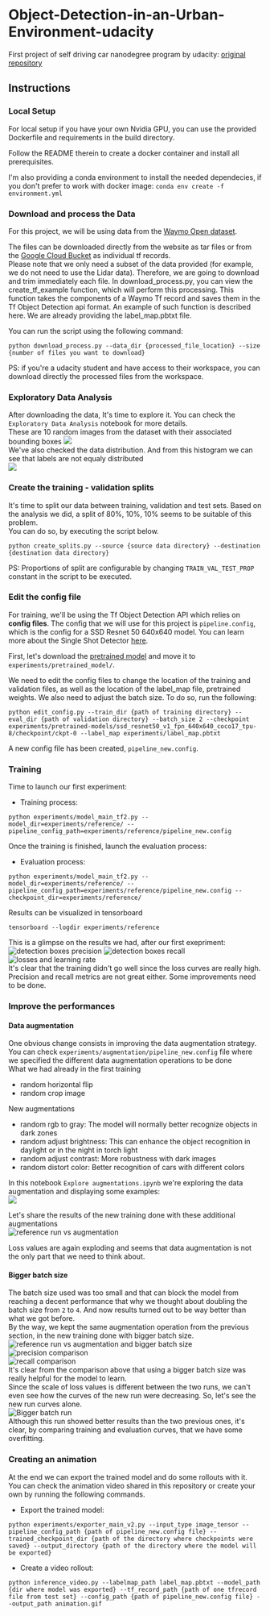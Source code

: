 # Object-Detection-in-an-Urban-Environment-udacity
First project of self driving car nanodegree program by udacity: [original repository](https://github.com/udacity/nd013-c1-vision-starter)

## Instructions

### Local Setup

For local setup if you have your own Nvidia GPU, you can use the provided Dockerfile and requirements in the build directory.

Follow the README therein to create a docker container and install all prerequisites.

I'm also providing a conda environment to install the needed dependecies, if you don't prefer to work with docker image: `conda env create -f environment.yml`

### Download and process the Data

For this project, we will be using data from the [Waymo Open dataset](https://waymo.com/open/).

The files can be downloaded directly from the website as tar files or from the [Google Cloud Bucket](https://console.cloud.google.com/storage/browser/waymo_open_dataset_v_1_2_0_individual_files/) as individual tf records. <br>
Please note that we only need a subset of the data provided (for example, we do not need to use the Lidar data). Therefore, we are going to download and trim immediately each file. In download_process.py, you can view the create_tf_example function, which will perform this processing. This function takes the components of a Waymo Tf record and saves them in the Tf Object Detection api format. An example of such function is described here. We are already providing the label_map.pbtxt file.

You can run the script using the following command:
```
python download_process.py --data_dir {processed_file_location} --size {number of files you want to download}
```
PS: if you're a udacity student and have access to their workspace, you can download directly the processed files from the workspace. 

### Exploratory Data Analysis

After downloading the data, It's time to explore it. You can check the `Exploratory Data Analysis` notebook for more details. <br>
These are 10 random images from the dataset with their associated bounding boxes ![](img/random_images.png) <br>
We've also checked the data distribution. And from this histogram we can see that labels are not equaly distributed <br> ![](img/data_distribution.png)

### Create the training - validation splits

It's time to split our data between training, validation and test sets. Based on the analysis we did, a split of 80%, 10%, 10% seems to be suitable of this problem. <br>
You can do so, by executing the script below. <br>
```
python create_splits.py --source {source data directory} --destination {destination data directory}
```
PS: Proportions of split are configurable by changing `TRAIN_VAL_TEST_PROP` constant in the script to be executed.

### Edit the config file

For training, we'll be using the Tf Object Detection API which relies on **config files**. The config that we will use for this project is `pipeline.config`, which is the config for a SSD Resnet 50 640x640 model. You can learn more about the Single Shot Detector [here](https://arxiv.org/pdf/1512.02325.pdf).

First, let's download the [pretrained model](http://download.tensorflow.org/models/object_detection/tf2/20200711/ssd_resnet50_v1_fpn_640x640_coco17_tpu-8.tar.gz) and move it to `experiments/pretrained_model/`.

We need to edit the config files to change the location of the training and validation files, as well as the location of the label_map file, pretrained weights. We also need to adjust the batch size. To do so, run the following:
```
python edit_config.py --train_dir {path of training directory} --eval_dir {path of validation directory} --batch_size 2 --checkpoint experiments/pretrained-models/ssd_resnet50_v1_fpn_640x640_coco17_tpu-8/checkpoint/ckpt-0 --label_map experiments/label_map.pbtxt
```
A new config file has been created, `pipeline_new.config`.

### Training

Time to launch our first experiment: <br>
* Training process:
```
python experiments/model_main_tf2.py --model_dir=experiments/reference/ --pipeline_config_path=experiments/reference/pipeline_new.config
```
Once the training is finished, launch the evaluation process:
* Evaluation process:
```
python experiments/model_main_tf2.py --model_dir=experiments/reference/ --pipeline_config_path=experiments/reference/pipeline_new.config --checkpoint_dir=experiments/reference/
```
Results can be visualized in tensorboard
```
tensorboard --logdir experiments/reference
```
This is a glimpse on the results we had, after our first exepriment: <br>
![detection boxes precision](img/detection_boxes_precision.png)
![detection boxes recall](img/detection_boxes_recall.png)
![losses and learning rate](img/loss_and_lr.png) <br>
It's clear that the training didn't go well since the loss curves are really high. Precision and recall metrics are not great either. Some improvements need to be done.

### Improve the performances
#### Data augmentation
One obvious change consists in improving the data augmentation strategy. You can check `experiments/augmentation/pipeline_new.config` file where we specified the different data augmentation operations to be done <br>
What we had already in the first training
- random horizontal flip
- random crop image <br>

New augmentations
- random rgb to gray: The model will normally better recognize objects in dark zones 
- random adjust brightness: This can enhance the object recognition in daylight or in the night in torch light
- random adjust contrast: More robustness with dark images
- random distort color: Better recognition of cars with different colors <br>

In this notebook `Explore augmentations.ipynb` we're exploring the data augmentation and displaying some examples: <br>
![](img/explore_augmentation.png)

Let's share the results of the new training done with these additional augmentations <br>
![reference run vs augmentation](img/reference_vs_aug.png)

Loss values are again exploding and seems that data augmentation is not the only part that we need to think about. 

#### Bigger batch size
The batch size used was too small and that can block the model from reaching a decent performance that why we thought about doubling the batch size from `2` to `4`. And now results turned out to be way better than what we got before. <br>
By the way, we kept the same augmentation operation from the previous section, in the new training done with bigger batch size. <br>
![reference run vs augmentation and bigger batch size](img/reference_vs_bigger_batch.png) <br>
![precision comparison](img/precision_comparison.png) <br>
![recall comparison](img/recall_comparison.png) <br>
It's clear from the comparison above that using a bigger batch size was really helpful for the model to learn. <br>
Since the scale of loss values is different between the two runs, we can't even see how the curves of the new run were decreasing. So, let's see the new run curves alone. <br>
![Bigger batch run](img/bigger_batch_run.png) <br>
Although this run showed better results than the two previous ones, it's clear, by comparing training and evaluation curves, that we have some overfitting.

### Creating an animation

At the end we can export the trained model and do some rollouts with it. You can check the animation video shared in this repository or create your own by running the following commands. <br>
* Export the trained model:
```
python experiments/exporter_main_v2.py --input_type image_tensor --pipeline_config_path {path of pipeline_new.config file} --trained_checkpoint_dir {path of the directory where checkpoints were saved} --output_directory {path of the directory where the model will be exported}
```
* Create a video rollout:
```
python inference_video.py --labelmap_path label_map.pbtxt --model_path {dir where model was exported} --tf_record_path {path of one tfrecord file from test set} --config_path {path of pipeline_new.config file} --output_path animation.gif
```

